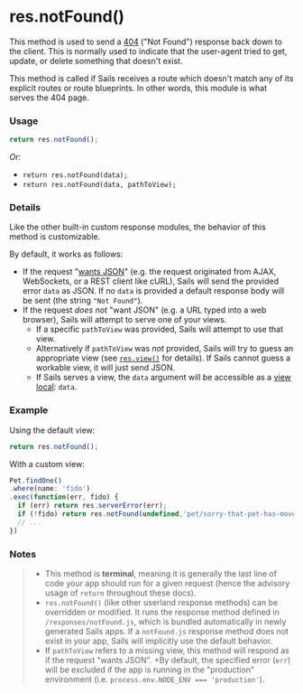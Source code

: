 # res.notFound()

This method is used to send a [404]() ("Not Found") response back down to the client.  This is normally used to indicate that the user-agent tried to get, update, or delete something that doesn't exist.

This method is called if Sails receives a route which doesn't match any of its explicit routes or route blueprints.  In other words, this module is what serves the 404 page.


### Usage

```js
return res.notFound();
```

_Or:_
+ `return res.notFound(data);`
+ `return res.notFound(data, pathToView);`






### Details

Like the other built-in custom response modules, the behavior of this method is customizable.

By default, it works as follows:

+ If the request "[wants JSON]()" (e.g. the request originated from AJAX, WebSockets, or a REST client like cURL), Sails will send the provided error `data` as JSON.  If no `data` is provided a default response body will be sent (the string `"Not Found"`).
+ If the request _does not_ "want JSON" (e.g. a URL typed into a web browser), Sails will attempt to serve one of your views.
  + If a specific `pathToView` was provided, Sails will attempt to use that view.
  + Alternatively if `pathToView` was _not_ provided, Sails will try to guess an appropriate view (see [`res.view()`]() for details).  If Sails cannot guess a workable view, it will just send JSON.
  + If Sails serves a view, the `data` argument will be accessible as a [view local](): `data`.



### Example

Using the default view:

```javascript
return res.notFound();
```

With a custom view:

```javascript
Pet.findOne()
.where(name: 'fido')
.exec(function(err, fido) {
  if (err) return res.serverError(err);
  if (!fido) return res.notFound(undefined,'pet/sorry-that-pet-has-moved');
  // ...
})
```


### Notes
> + This method is **terminal**, meaning it is generally the last line of code your app should run for a given request (hence the advisory usage of `return` throughout these docs).
>+ `res.notFound()` (like other userland response methods) can be overridden or modified.  It runs the response method defined in `/responses/notFound.js`, which is bundled automatically in newly generated Sails apps.  If a `notFound.js` response method does not exist in your app, Sails will implicitly use the default behavior.
>+ If `pathToView` refers to a missing view, this method will respond as if the request "wants JSON".
>+By default, the specified error (`err`) will be excluded if the app is running in the "production" environment (i.e. `process.env.NODE_ENV === 'production'`).











<docmeta name="uniqueID" value="resnotFound130366">
<docmeta name="displayName" value="res.notFound()">

